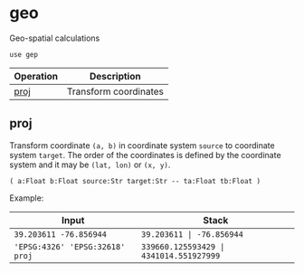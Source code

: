 # geo

<!-- eval: use geo -->

Geo-spatial calculations

    use gep

<!-- index -->

| Operation                     | Description
|-------------------------------|----------------
| [proj](#proj)                 | Transform coordinates


## proj

Transform coordinate `(a, b)` in coordinate system `source` to coordinate
system `target`. The order of the coordinates is defined by the coordinate
system and it may be `(lat, lon)` or `(x, y)`.

    ( a:Float b:Float source:Str target:Str -- ta:Float tb:Float )


Example:

<!-- test: proj -->

| Input                           | Stack
|---------------------------------|---------------------
| `39.203611 -76.856944`          | `39.203611 \| -76.856944`
| `'EPSG:4326' 'EPSG:32618' proj` | `339660.125593429 \| 4341014.551927999`




